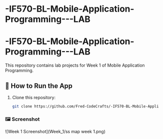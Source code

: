﻿# -IF570-BL-Mobile-Application-Programming---LAB
# -IF570-BL-Mobile-Application-Programming---LAB

This repository contains lab projects for Week 1 of Mobile Application Programming.

## 🚀 How to Run the App
1. Clone this repository:
   ```bash
   git clone https://github.com/Fred-CodeCrafts/-IF570-BL-Mobile-Application-Programming---LAB.git
### 🖼️ Screenshot
![Week 1 Screenshot](Week_1/ss map week 1.png)

